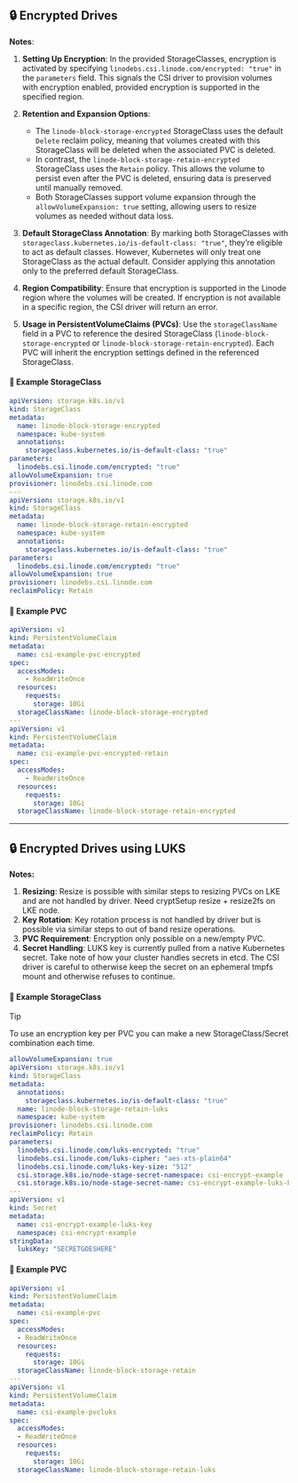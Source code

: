 ## 🔒 Encrypted Drives

**Notes**:

1. **Setting Up Encryption**: In the provided StorageClasses, encryption is activated by specifying `linodebs.csi.linode.com/encrypted: "true"` in the `parameters` field. This signals the CSI driver to provision volumes with encryption enabled, provided encryption is supported in the specified region.
2. **Retention and Expansion Options**:
    - The `linode-block-storage-encrypted` StorageClass uses the default `Delete` reclaim policy, meaning that volumes created with this StorageClass will be deleted when the associated PVC is deleted.
    - In contrast, the `linode-block-storage-retain-encrypted` StorageClass uses the `Retain` policy. This allows the volume to persist even after the PVC is deleted, ensuring data is preserved until manually removed.
    - Both StorageClasses support volume expansion through the `allowVolumeExpansion: true` setting, allowing users to resize volumes as needed without data loss.

3. **Default StorageClass Annotation**: By marking both StorageClasses with `storageclass.kubernetes.io/is-default-class: "true"`, they’re eligible to act as default classes. However, Kubernetes will only treat one StorageClass as the actual default. Consider applying this annotation only to the preferred default StorageClass.
4. **Region Compatibility**: Ensure that encryption is supported in the Linode region where the volumes will be created. If encryption is not available in a specific region, the CSI driver will return an error.
5. **Usage in PersistentVolumeClaims (PVCs)**: Use the `storageClassName` field in a PVC to reference the desired StorageClass (`linode-block-storage-encrypted` or `linode-block-storage-retain-encrypted`). Each PVC will inherit the encryption settings defined in the referenced StorageClass.

#### 🔑 Example StorageClass

```yaml
apiVersion: storage.k8s.io/v1
kind: StorageClass
metadata:
  name: linode-block-storage-encrypted
  namespace: kube-system
  annotations:
    storageclass.kubernetes.io/is-default-class: "true"
parameters:
  linodebs.csi.linode.com/encrypted: "true"
allowVolumeExpansion: true
provisioner: linodebs.csi.linode.com
---
apiVersion: storage.k8s.io/v1
kind: StorageClass
metadata:
  name: linode-block-storage-retain-encrypted
  namespace: kube-system
  annotations:
    storageclass.kubernetes.io/is-default-class: "true"
parameters:
  linodebs.csi.linode.com/encrypted: "true"
allowVolumeExpansion: true
provisioner: linodebs.csi.linode.com
reclaimPolicy: Retain
```

#### 📝 Example PVC

```yaml
apiVersion: v1
kind: PersistentVolumeClaim
metadata:
  name: csi-example-pvc-encrypted
spec:
  accessModes:
    - ReadWriteOnce
  resources:
    requests:
      storage: 10Gi
  storageClassName: linode-block-storage-encrypted
---
apiVersion: v1
kind: PersistentVolumeClaim
metadata:
  name: csi-example-pvc-encrypted-retain
spec:
  accessModes:
    - ReadWriteOnce
  resources:
    requests:
      storage: 10Gi
  storageClassName: linode-block-storage-retain-encrypted
```


---

## 🔒 Encrypted Drives using LUKS

**Notes:**

1. **Resizing**: Resize is possible with similar steps to resizing PVCs on LKE and are
    not handled by driver.  Need cryptSetup resize + resize2fs on LKE node.
2. **Key Rotation**: Key rotation process is not handled by driver but is possible via similar
    steps to out of band resize operations.
3. **PVC Requirement**: Encryption only possible on a new/empty PVC.
4. **Secret Handling**: LUKS key is currently pulled from a native Kubernetes secret.
    Take note of how your cluster handles secrets in etcd.
    The CSI driver is careful to otherwise keep the secret on an ephemeral tmpfs
    mount and otherwise refuses to continue.

#### 🔑 Example StorageClass

> [!TIP]
> To use an encryption key per PVC you can make a new StorageClass/Secret
> combination each time.

```yaml
allowVolumeExpansion: true
apiVersion: storage.k8s.io/v1
kind: StorageClass
metadata:
  annotations:
    storageclass.kubernetes.io/is-default-class: "true"
  name: linode-block-storage-retain-luks
  namespace: kube-system
provisioner: linodebs.csi.linode.com
reclaimPolicy: Retain
parameters:
  linodebs.csi.linode.com/luks-encrypted: "true"
  linodebs.csi.linode.com/luks-cipher: "aes-xts-plain64"
  linodebs.csi.linode.com/luks-key-size: "512"
  csi.storage.k8s.io/node-stage-secret-namespace: csi-encrypt-example
  csi.storage.k8s.io/node-stage-secret-name: csi-encrypt-example-luks-key
---
apiVersion: v1
kind: Secret
metadata:
  name: csi-encrypt-example-luks-key
  namespace: csi-encrypt-example
stringData:
  luksKey: "SECRETGOESHERE"  
```

#### 📝 Example PVC

```yaml
apiVersion: v1
kind: PersistentVolumeClaim
metadata:
  name: csi-example-pvc
spec:
  accessModes:
  - ReadWriteOnce
  resources:
    requests:
      storage: 10Gi
  storageClassName: linode-block-storage-retain
---
apiVersion: v1
kind: PersistentVolumeClaim
metadata:
  name: csi-example-pvcluks
spec:
  accessModes:
  - ReadWriteOnce
  resources:
    requests:
      storage: 10Gi
  storageClassName: linode-block-storage-retain-luks
```
